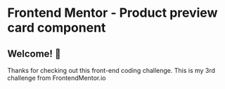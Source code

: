 # Frontend Mentor - Product preview card component



## Welcome! 👋

Thanks for checking out this front-end coding challenge. This is my 3rd challenge from FrontendMentor.io

